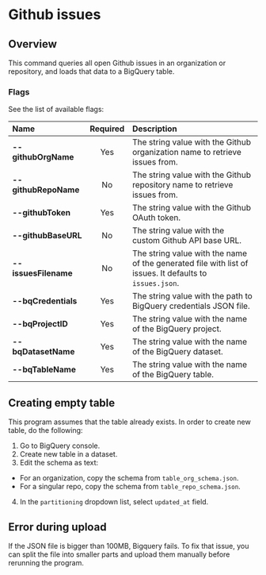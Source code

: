 # Github issues


## Overview
This command queries all open Github issues in an organization or repository, and loads that data to a BigQuery table.
### Flags

See the list of available flags:

| Name                             | Required | Description                                                                                          |
| :-----------------------------   | :------: | :--------------------------------------------------------------------------------------------------- |
| **--githubOrgName**              |   Yes    | The string value with the Github organization name to retrieve issues from.
| **--githubRepoName**             |    No    | The string value with the Github repository name to retrieve issues from.
| **--githubToken**                |   Yes    | The string value with the Github OAuth token.
| **--githubBaseURL**              |    No    | The string value with the custom Github API base URL.
| **--issuesFilename**             |    No    | The string value with the name of the generated file with list of issues. It defaults to `issues.json`.
| **--bqCredentials**              |   Yes    | The string value with the path to BigQuery credentials JSON file.
| **--bqProjectID**                |   Yes    | The string value with the name of the BigQuery project.
| **--bqDatasetName**              |   Yes    | The string value with the name of the BigQuery dataset.
| **--bqTableName**                |   Yes    | The string value with the name of the BigQuery table.

## Creating empty table
This program assumes that the table already exists. In order to create new table, do the following:

1. Go to BigQuery console.
2. Create new table in a dataset.
3. Edit the schema as text:
  * For an organization, copy the schema from `table_org_schema.json`.
  * For a singular repo, copy the schema from `table_repo_schema.json`.
4. In the `partitioning` dropdown list, select `updated_at` field.

## Error during upload
If the JSON file is bigger than 100MB, Bigquery fails. To fix that issue, you can split the file into smaller parts and upload them manually before rerunning the program.
